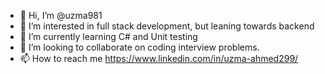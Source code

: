 - 👋 Hi, I’m @uzma981
- 👀 I’m interested in full stack development, but leaning towards backend 
- 🌱 I’m currently learning C# and Unit testing
- 💞️ I’m looking to collaborate on coding interview problems.
- 📫 How to reach me https://www.linkedin.com/in/uzma-ahmed299/

<!---
uzma981/uzma981 is a ✨ special ✨ repository because its `README.md` (this file) appears on your GitHub profile.
You can click the Preview link to take a look at your changes.
--->
